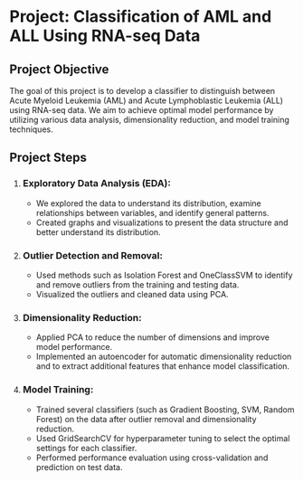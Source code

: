 # Project: Classification of AML and ALL Using RNA-seq Data
## Project Objective
The goal of this project is to develop a classifier to distinguish between Acute Myeloid Leukemia (AML) and Acute Lymphoblastic Leukemia (ALL) using RNA-seq data. We aim to achieve optimal model performance by utilizing various data analysis, dimensionality reduction, and model training techniques.
 ## Project Steps
 1. ### Exploratory Data Analysis (EDA):
    * We explored the data to understand its distribution, examine relationships between variables, and identify general patterns.
    * Created graphs and visualizations to present the data structure and better understand its distribution.
2. ### Outlier Detection and Removal:
   * Used methods such as Isolation Forest and OneClassSVM to identify and remove outliers from the training and testing data.
   * Visualized the outliers and cleaned data using PCA.
3. ### Dimensionality Reduction:
   * Applied PCA to reduce the number of dimensions and improve model performance.
   * Implemented an autoencoder for automatic dimensionality reduction and to extract additional features that enhance model classification.
4. ### Model Training:
   * Trained several classifiers (such as Gradient Boosting, SVM, Random Forest) on the data after outlier removal and dimensionality reduction.
   * Used GridSearchCV for hyperparameter tuning to select the optimal settings for each classifier.
   * Performed performance evaluation using cross-validation and prediction on test data.


 
